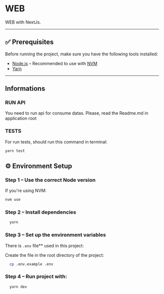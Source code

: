 # WEB

WEB with NextJs.

---

## ✅ Prerequisites

Before running the project, make sure you have the following tools installed:

- [Node.js](https://nodejs.org/) – Recommended to use with [NVM](https://github.com/nvm-sh/nvm)
- [Yarn](https://yarnpkg.com/)

---
## Informations

### RUN API

You need to run api for consume datas. Please, read the Readme.md in application root

### TESTS
For run tests, should run this command in terminal: 
```bash
yarn test
```

## ⚙️ Environment Setup

### Step 1 – Use the correct Node version

If you're using NVM:

```bash
nvm use
```
### Step 2 – Install dependencies

```bash
  yarn
  ```

### Step 3 – Set up the environment variables

There is `.env` file** used in this project:

  Create the file in the root directory of the project:

```bash
  cp .env.example .env
  ```
### Step 4 – Run project with:

```bash
  yarn dev
  ```